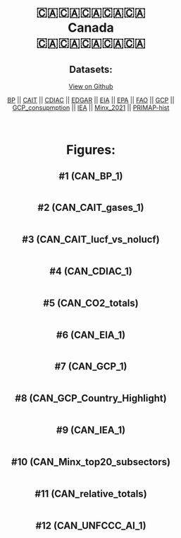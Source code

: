 
<center>
<h1 align="center">
🇨🇦🇨🇦🇨🇦🇨🇦🇨🇦
<br>
Canada
<br>
🇨🇦🇨🇦🇨🇦🇨🇦🇨🇦
</h1>
<h2>Datasets:</h2>
<p><a href="https://github.com/dquintani/GreenhouseData/tree/master/country_data/CAN_Canada/data">View on Github</a>
<br></p><p><a href="data/CAN_BP.csv">BP</a> || <a href="data/CAN_CAIT.csv">CAIT</a> || <a href="data/CAN_CDIAC.csv">CDIAC</a> || <a href="data/CAN_EDGAR.csv">EDGAR</a> || <a href="data/CAN_EIA.csv">EIA</a> || <a href="data/CAN_EPA.csv">EPA</a> || <a href="data/CAN_FAO.csv">FAO</a> || <a href="data/CAN_GCP.csv">GCP</a> || <a href="data/CAN_GCP_consupmption.csv">GCP_consupmption</a> || <a href="data/CAN_IEA.csv">IEA</a> || <a href="data/CAN_Minx_2021.csv">Minx_2021</a> || <a href="data/CAN_PRIMAP-hist.csv">PRIMAP-hist</a></p><p><br></p>
<h1>Figures:</h1><h2>#1 (CAN_BP_1)</h2>
<p><img alt="" src="figures/CAN_BP_1.png" /></p><h2>#2 (CAN_CAIT_gases_1)</h2>
<p><img alt="" src="figures/CAN_CAIT_gases_1.png" /></p><h2>#3 (CAN_CAIT_lucf_vs_nolucf)</h2>
<p><img alt="" src="figures/CAN_CAIT_lucf_vs_nolucf.png" /></p><h2>#4 (CAN_CDIAC_1)</h2>
<p><img alt="" src="figures/CAN_CDIAC_1.png" /></p><h2>#5 (CAN_CO2_totals)</h2>
<p><img alt="" src="figures/CAN_CO2_totals.png" /></p><h2>#6 (CAN_EIA_1)</h2>
<p><img alt="" src="figures/CAN_EIA_1.png" /></p><h2>#7 (CAN_GCP_1)</h2>
<p><img alt="" src="figures/CAN_GCP_1.png" /></p><h2>#8 (CAN_GCP_Country_Highlight)</h2>
<p><img alt="" src="figures/CAN_GCP_Country_Highlight.png" /></p><h2>#9 (CAN_IEA_1)</h2>
<p><img alt="" src="figures/CAN_IEA_1.png" /></p><h2>#10 (CAN_Minx_top20_subsectors)</h2>
<p><img alt="" src="figures/CAN_Minx_top20_subsectors.png" /></p><h2>#11 (CAN_relative_totals)</h2>
<p><img alt="" src="figures/CAN_relative_totals.png" /></p><h2>#12 (CAN_UNFCCC_AI_1)</h2>
<p><img alt="" src="figures/CAN_UNFCCC_AI_1.png" /></p>